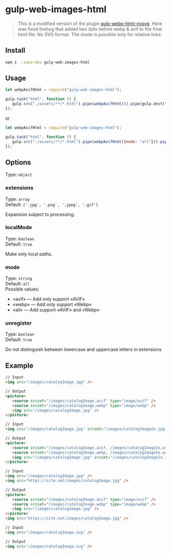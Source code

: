 # gulp-web-images-html

> This is a modified version of the plugin [gulp-webp-html-nosvg](https://www.npmjs.com/package/gulp-webp-html-nosvg). Here was fixed thebug that added two dots before webp & avif to the final html file. No SVG format. The mode is possible only for relative links.


## Install

```bash
npm i --save-dev gulp-web-images-html
```


## Usage

```javascript
let webpAvifHtml = require("gulp-web-images-html");

gulp.task("html", function () {
   gulp.src("./assets/**/*.html").pipe(webpAvifHtml()).pipe(gulp.dest("./public/"));
});
```

or

```javascript
let webpAvifHtml = require("gulp-web-images-html");

gulp.task("html", function () {
   gulp.src("./assets/**/*.html").pipe(webpAvifHtml({mode: "all"})).pipe(gulp.dest("./public/"));
});
```


## Options
Type: `object`

### extensions
Type: `array`<br>
Default: `['.jpg', '.png', '.jpeg', '.gif']`

Expansion subject to processing.

### localMode
Type: `boolean`<br>
Default: `true`

Make only local paths.

### mode
Type: `string`<br>
Default: `all`<br>
Possible values:
   - «avif» — Add only support «AVIF»
   - «webp» — Add only support «Webp»
   - «all» — Add support «AVIF» and «Webp»

### unregister
Type: `boolean`<br>
Default: `true`

Do not distinguish between lowercase and uppercase letters in extensions


## Example

```html
// Input
<img src="/images/catalogImage.jpg" />

// Output
<picture>
   <source srcset="/images/catalogImage.avif" type="image/avif" />
   <source srcset="/images/catalogImage.webp" type="image/webp" />
   <img src="/images/catalogImage.jpg" />
</picture>

// Input
<img src="/images/catalogImage.jpg" srcset="/images/catalogImage2x.jpg 2x" />

// Output
<picture>
   <source srcset="/images/catalogImage.avif, /images/catalogImage2x.avif 2x" type="image/avif" />
   <source srcset="/images/catalogImage.webp, /images/catalogImage2x.webp 2x" type="image/webp" />
   <img src="/images/catalogImage.jpg" srcset="/images/catalogImage2x.jpg 2x" />
</picture>

// Input
<img src="/images/catalogImage.jpg" />
<img src="https://site.net/images/catalogImage.jpg" />

// Output
<picture>
   <source srcset="/images/catalogImage.avif" type="image/avif" />
   <source srcset="/images/catalogImage.webp" type="image/webp" />
   <img src="/images/catalogImage.jpg" />
</picture>
<img src="https://site.net/images/catalogImage.jpg" />

// Input
<img src="/images/catalogImage.svg" />

// Output
<img src="/images/catalogImage.svg" />
```
